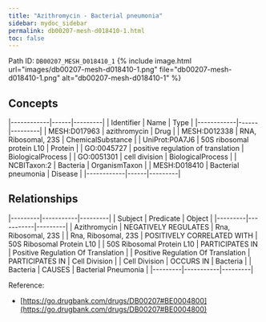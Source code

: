 ```yaml
---
title: "Azithromycin - Bacterial pneumonia"
sidebar: mydoc_sidebar
permalink: db00207-mesh-d018410-1.html
toc: false 
---
```



Path ID: `DB00207_MESH_D018410_1`
{% include image.html url="images/db00207-mesh-d018410-1.png" file="db00207-mesh-d018410-1.png" alt="db00207-mesh-d018410-1" %}

## Concepts

|------------|------|---------|
| Identifier | Name | Type    |
|------------|------|---------|
| MESH:D017963 | azithromycin | Drug |
| MESH:D012338 | RNA, Ribosomal, 23S | ChemicalSubstance |
| UniProt:P0A7J6 | 50S ribosomal protein L10 | Protein |
| GO:0045727 | positive regulation of translation | BiologicalProcess |
| GO:0051301 | cell division | BiologicalProcess |
| NCBITaxon:2 | Bacteria | OrganismTaxon |
| MESH:D018410 | Bacterial pneumonia | Disease |
|------------|------|---------|

## Relationships

|---------|-----------|---------|
| Subject | Predicate | Object  |
|---------|-----------|---------|
| Azithromycin | NEGATIVELY REGULATES | Rna, Ribosomal, 23S |
| Rna, Ribosomal, 23S | POSITIVELY CORRELATED WITH | 50S Ribosomal Protein L10 |
| 50S Ribosomal Protein L10 | PARTICIPATES IN | Positive Regulation Of Translation |
| Positive Regulation Of Translation | PARTICIPATES IN | Cell Division |
| Cell Division | OCCURS IN | Bacteria |
| Bacteria | CAUSES | Bacterial Pneumonia |
|---------|-----------|---------|

Reference: 
  - [https://go.drugbank.com/drugs/DB00207#BE0004800](https://go.drugbank.com/drugs/DB00207#BE0004800)
